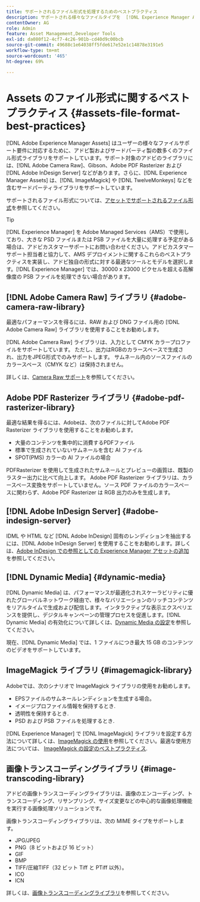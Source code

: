 ```yaml
---
title: サポートされるファイル形式を処理するためのベストプラクティス
description: サポートされる様々なファイルタイプを  [!DNL Experience Manager Assets] を使用して処理するためのベストプラクティス
contentOwner: AG
role: Admin
feature: Asset Management,Developer Tools
exl-id: da080f12-4cf7-4c26-901b-cd40d9c00bcb
source-git-commit: 49688c1e64038ff5fde617e52e1c14878e3191e5
workflow-type: tm+mt
source-wordcount: '465'
ht-degree: 69%

---
```


# Assets のファイル形式に関するベストプラクティス {#assets-file-format-best-practices}

[!DNL Adobe Experience Manager Assets] はユーザーの様々なファイルサポート要件に対応するために、アドビ製およびサードパーティ製の数多くのファイル形式ライブラリをサポートしています。サポート対象のアドビのライブラリには、[!DNL Adobe Camera Raw]、Gibson、Adobe PDF Rasterizer および [!DNL Adobe InDesign Server] などがあります。さらに、[!DNL Experience Manager Assets] は、[!DNL ImageMagick] や [!DNL TwelveMonkeys] などを含むサードパーティライブラリをサポートしています。 

サポートされるファイル形式については、[アセットでサポートされるファイル形式](/help/assets/assets-formats.md)を参照してください。

>[!TIP]
>
>[!DNL Experience Manager] を Adobe Managed Services（AMS）で使用しており、大きな PSD ファイルまたは PSB ファイルを大量に処理する予定がある場合は、アドビカスタマーサポートにお問い合わせください。アドビカスタマーサポート担当者と協力して、AMS デプロイメントに関するこれらのベストプラクティスを実装し、アドビ独自の形式に対する最適なツールとモデルを選択します。[!DNL Experience Manager] では、30000 x 23000 ピクセルを超える高解像度の PSB ファイルを処理できない場合があります。

## [!DNL Adobe Camera Raw] ライブラリ {#adobe-camera-raw-library}

最適なパフォーマンスを得るには、RAW および DNG ファイル用の [!DNL Adobe Camera Raw] ライブラリを使用することをお勧めします。

[!DNL Adobe Camera Raw] ライブラリは、入力として CMYK カラープロファイルをサポートしています。 ただし、出力はRGBのカラースペースで生成され、出力をJPEG形式でのみサポートします。 サムネール内のソースファイルのカラースペース（CMYK など）は保持されません。

詳しくは、[Camera Raw サポート](/help/assets/camera-raw.md)を参照してください。

## Adobe PDF Rasterizer ライブラリ {#adobe-pdf-rasterizer-library}

最適な結果を得るには、Adobeは、次のファイルに対してAdobe PDF Rasterizer ライブラリを使用することをお勧めします。

* 大量のコンテンツを集中的に消費するPDFファイル
* 標準で生成されていないサムネールを含む AI ファイル
* SPOT(PMS) カラーの AI ファイルの場合

PDFRasterizer を使用して生成されたサムネールとプレビューの画質は、既製のラスター出力に比べて向上します。 Adobe PDF Rasterizer ライブラリは、カラースペース変換をサポートしていません。ソース PDF ファイルのカラースペースに関わらず、Adobe PDF Rasterizer は RGB 出力のみを生成します。

## [!DNL Adobe InDesign Server] {#adobe-indesign-server}

IDML や HTML など [!DNL Adobe InDesign] 固有のレンディションを抽出するには、[!DNL Adobe InDesign Server] を使用することをお勧めします。詳しくは、[Adobe InDesign での参照としての Experience Manager アセットの追加](/help/assets/managing-linked-subassets.md#refai)を参照してください。

## [!DNL Dynamic Media] {#dynamic-media}

[!DNL Dynamic Media] は、パフォーマンスが最適化されスケーラビリティに優れたグローバルネットワーク経由で、様々なバリエーションのリッチコンテンツをリアルタイムで生成および配信します。インタラクティブな表示エクスペリエンスを提供し、デジタルキャンペーンの管理プロセスを促進します。[!DNL Dynamic Media] の有効化について詳しくは、[Dynamic Media の設定](/help/assets/config-dynamic.md)を参照してください。

現在、[!DNL Dynamic Media] では、1 ファイルにつき最大 15 GB のコンテンツのビデオをサポートしています。

## ImageMagick ライブラリ {#imagemagick-library}

Adobeでは、次のシナリオで ImageMagick ライブラリの使用をお勧めします。

* EPSファイルのサムネールレンディションを生成する場合。
* イメージプロファイル情報を保持するとき.
* 透明性を保持するとき.
* PSD および PSB ファイルを処理するとき.

[!DNL Experience Manager] で [!DNL ImageMagick] ライブラリを設定する方法について詳しくは、[ImageMagick の使用](/help/assets/media-handlers.md#an-example-using-imagemagick)を参照してください。最適な使用方法については、 [ImageMagick の設定のベストプラクティス](/help/assets/best-practices-for-imagemagick.md).

## 画像トランスコーディングライブラリ {#image-transcoding-library}

アドビの画像トランスコーディングライブラリは、画像のエンコーディング、トランスコーディング、リサンプリング、サイズ変更などの中心的な画像処理機能を実行する画像処理ソリューションです。

画像トランスコーディングライブラリは、次の MIME タイプをサポートします。

* JPG/JPEG
* PNG（8 ビットおよび 16 ビット）
* GIF
* BMP
* TIFF/圧縮TIFF（32 ビット Tiff と PTiff 以外）。
* ICO
* ICN

詳しくは、[画像トランスコーディングライブラリ](/help/assets/imaging-transcoding-library.md)を参照してください。
